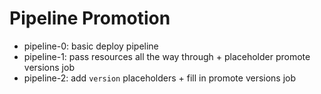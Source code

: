 # Pipeline Promotion

- pipeline-0: basic deploy pipeline
- pipeline-1: pass resources all the way through + placeholder promote versions job
- pipeline-2: add `version` placeholders + fill in promote versions job
